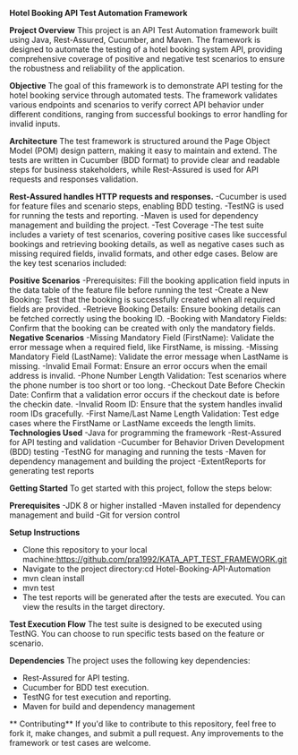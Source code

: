 **Hotel Booking API Test Automation Framework**

**Project Overview**
This project is an API Test Automation framework built using Java, Rest-Assured, Cucumber, and Maven. The framework is designed to automate the testing of a hotel booking system API, providing comprehensive coverage of positive and negative test scenarios to ensure the robustness and reliability of the application.

**Objective**
The goal of this framework is to demonstrate API testing for the hotel booking service through automated tests. The framework validates various endpoints and scenarios to verify correct API behavior under different conditions, ranging from successful bookings to error handling for invalid inputs.

**Architecture**
The test framework is structured around the Page Object Model (POM) design pattern, making it easy to maintain and extend. The tests are written in Cucumber (BDD format) to provide clear and readable steps for business stakeholders, while Rest-Assured is used for API requests and responses validation.

**Rest-Assured handles HTTP requests and responses.**
-Cucumber is used for feature files and scenario steps, enabling BDD testing.
-TestNG is used for running the tests and reporting.
-Maven is used for dependency management and building the project.
-Test Coverage
-The test suite includes a variety of test scenarios, covering positive cases like successful bookings and retrieving booking details, as well as negative cases such as missing required fields, invalid formats, 
 and other edge cases. Below are the key test scenarios included:

**Positive Scenarios**
-Prerequisites: Fill the booking application field inputs in the data table of the feature file before running the test
-Create a New Booking: Test that the booking is successfully created when all required fields are provided.
-Retrieve Booking Details: Ensure booking details can be fetched correctly using the booking ID.
-Booking with Mandatory Fields: Confirm that the booking can be created with only the mandatory fields.
**Negative Scenarios**
-Missing Mandatory Field (FirstName): Validate the error message when a required field, like FirstName, is missing.
-Missing Mandatory Field (LastName): Validate the error message when LastName is missing.
-Invalid Email Format: Ensure an error occurs when the email address is invalid.
-Phone Number Length Validation: Test scenarios where the phone number is too short or too long.
-Checkout Date Before Checkin Date: Confirm that a validation error occurs if the checkout date is before the checkin date.
-Invalid Room ID: Ensure that the system handles invalid room IDs gracefully.
-First Name/Last Name Length Validation: Test edge cases where the FirstName or LastName exceeds the length limits.
**Technologies Used**
-Java for programming the framework
-Rest-Assured for API testing and validation
-Cucumber for Behavior Driven Development (BDD) testing
-TestNG for managing and running the tests
-Maven for dependency management and building the project
-ExtentReports for generating test reports

**Getting Started**
To get started with this project, follow the steps below:

**Prerequisites**
-JDK 8 or higher installed
-Maven installed for dependency management and build
-Git for version control

**Setup Instructions**

- Clone this repository to your local machine:https://github.com/pra1992/KATA_APT_TEST_FRAMEWORK.git
- Navigate to the project directory:cd Hotel-Booking-API-Automation
- mvn clean install
- mvn test
- The test reports will be generated after the tests are executed. You can view the results in the target directory.

**Test Execution Flow**
The test suite is designed to be executed using TestNG. You can choose to run specific tests based on the feature or scenario.

**Dependencies**
The project uses the following key dependencies:

- Rest-Assured for API testing.
- Cucumber for BDD test execution.
- TestNG for test execution and reporting.
- Maven for build and dependency management
  
**  Contributing**
If you'd like to contribute to this repository, feel free to fork it, make changes, and submit a pull request. Any improvements to the framework or test cases are welcome.
